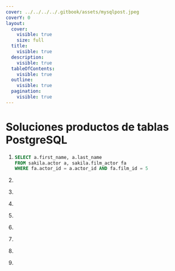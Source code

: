 ```yaml
---
cover: ../../../../.gitbook/assets/mysqlpost.jpeg
coverY: 0
layout:
  cover:
    visible: true
    size: full
  title:
    visible: true
  description:
    visible: true
  tableOfContents:
    visible: true
  outline:
    visible: true
  pagination:
    visible: true
---
```


# Soluciones productos de tablas PostgreSQL

1. ```sql
   SELECT a.first_name, a.last_name
   FROM sakila.actor a, sakila.film_actor fa
   WHERE fa.actor_id = a.actor_id AND fa.film_id = 5
   ```
2. ```sql
   ```
3. ```sql
   ```
4. ```
   ```
5. ```sql
   ```
6. ```sql
   ```
7. ```sql
   ```
8. ```sql
   ```
9. ```sql
   ```
